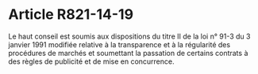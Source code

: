 # Article R821-14-19

Le haut conseil est soumis aux dispositions du titre II de la loi n° 91-3 du 3 janvier 1991 modifiée relative à la transparence et à la régularité des procédures de marchés et soumettant la passation de certains contrats à des règles de publicité et de mise en concurrence.
